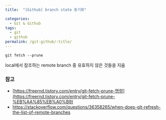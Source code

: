 ```yaml
---
title:  "[Github] branch state 동기화"

categories:
  - Git & Github
tags:
  - git
  - github
permalink: /git-github/:title/
---
```


```
git fetch --prune
```
local에서 참조하는 remote branch 중 유효하지 않은 것들을 지움

### 참고

- [https://freernd.tistory.com/entry/git-fetch-prune-명령](https://freernd.tistory.com/entry/git-fetch-prune-%EB%AA%85%EB%A0%B9)
- <https://stackoverflow.com/questions/36358265/when-does-git-refresh-the-list-of-remote-branches>
